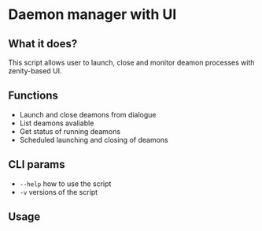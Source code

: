 # Daemon manager with UI

## What it does?

This script allows user to launch, close and monitor deamon processes with zenity-based UI.

## Functions

- Launch and close deamons from dialogue
- List deamons avaliable
- Get status of running deamons
- Scheduled launching and closing of deamons

## CLI params
- `--help` how to use the script
- `-v` versions of the script

## Usage
